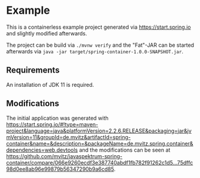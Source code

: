 # Example

This is a containerless example project generated via https://start.spring.io
and slightly modified afterwards.

The project can be build via `./mvnw verify` and the "Fat"-JAR can be started
afterwards via `java -jar target/spring-container-1.0.0-SNAPSHOT.jar`.


## Requirements

An installation of JDK 11 is required.


## Modifications

The initial application was generated with
https://start.spring.io/#!type=maven-project&language=java&platformVersion=2.2.6.RELEASE&packaging=jar&jvmVersion=11&groupId=de.mvitz&artifactId=spring-container&name=&description=&packageName=de.mvitz.spring.container&dependencies=web,devtools
and the modifications can be seen at
https://github.com/mvitz/javaspektrum-spring-container/compare/066e9260ecdf3e387740abdf1fb782f91262c1d5...75dffc98d0ee8ab96e99879b56347290b9a6cd85.

